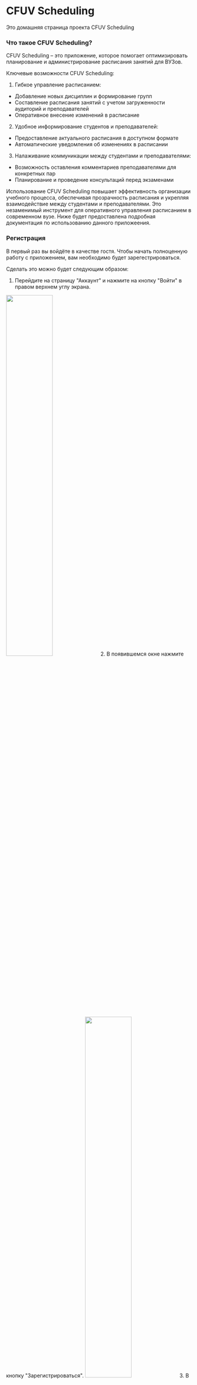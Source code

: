 # CFUV Scheduling
Это домашняя страница проекта CFUV Scheduling

### Что такое CFUV Scheduling?
CFUV Scheduling – это приложение, которое помогает оптимизировать планирование и администрирование расписания занятий для ВУЗов.

Ключевые возможности CFUV Scheduling:

1. Гибкое управление расписанием:
  + Добавление новых дисциплин и формирование групп
  + Составление расписания занятий с учетом загруженности аудиторий и преподавателей
  + Оперативное внесение изменений в расписание 
2. Удобное информирование студентов и преподавателей:
  + Предоставление актуального расписания в доступном формате
  + Автоматические уведомления об изменениях в расписании
3. Налаживание коммуникации между студентами и преподавателями:
  + Возможность оставления комментариев преподавателями для конкретных пар
  + Планирование и проведение консультаций перед экзаменами

Использование CFUV Scheduling повышает эффективность организации учебного процесса, обеспечивая прозрачность расписания и укрепляя взаимодействие между студентами и преподавателями. Это незаменимый инструмент для оперативного управления расписанием в современном вузе. Ниже будет предоставлена подробная документация по использованию данного приложеения.

### Регистрация
В первый раз вы войдёте в качестве гостя. Чтобы начать полноценную работу с приложением, вам необходимо будет зарегестрироваться.

Сделать это можно будет следующим образом:
1. Перейдите на страницу "Аккаунт" и нажмите на кнопку "Войти" в правом верхнем углу экрана.
<img src="./img/IMG_20240612_234452.jpg" width=50% height=50%>
2. В появившемся окне нажмите кнопку "Зарегистрироваться".
<img src="https://github.com/Aleksio02/CFUVScheduling/blob/Documentation/img/IMG_20240612_234511.jpg?raw=true" width=50% height=50%>
3. В следующем окне укажите имя своего пользователя и пароль. Минимальная длина пароля - 8 символов.
<img src="https://raw.githubusercontent.com/Aleksio02/CFUVScheduling/8e40b1cfa5697a22d9b6a5357bdb52d764f91ff2/img/IMG_20240612_234601.jpg" width=50% height=50%>
После этого вы увидете во вкладке "Аккаунт" имя своего пользователя и свою текущую роль. Сразу после регистрации в поле роли будет указано "Пользователь".

### Выход из аккаунта
Чтобы выйти из аккаунта, перейдите на вкладку "Аккаунт" и там нажмите кнопку "Выйти".
<img src="https://raw.githubusercontent.com/Aleksio02/CFUVScheduling/8e40b1cfa5697a22d9b6a5357bdb52d764f91ff2/img/IMG_20240612_234616.jpg" width=50% height=50%>

### Авторизация
Для повторного входа в систему необходимо выполнить следующие дейтсвия:
1. Перейдите на вкладку "Аккаунт" и нажмите кнопку "Войти"
<img src="https://raw.githubusercontent.com/Aleksio02/CFUVScheduling/b81d8b272a0bb50e4b67da09e9e0af0628e196fb/img/IMG_20240612_234452.jpg" width=50% height=50%>
2. Укажите логин и пароль вашего пользователя и нажмите кнопку "Войти"
<img src="https://raw.githubusercontent.com/Aleksio02/CFUVScheduling/b81d8b272a0bb50e4b67da09e9e0af0628e196fb/img/Screenshot_2024_06_12_23_47_47_707_ru_cfuv_cfuvscheduling_edit.jpg" width=50% height=50%>

### Просмотр расписания
#### Выбор группы
Выбрать группу можно на вкладке "Расписания". Перейдя на вкладку, просто переместите флажок на нужную группу.
<img src="https://raw.githubusercontent.com/Aleksio02/CFUVScheduling/8e40b1cfa5697a22d9b6a5357bdb52d764f91ff2/img/IMG_20240612_234629.jpg" width=50% height=50%>

#### Страница просмотра расписания
Список пар на текущий день показан на вкладке "Пары". Здесь вы можете просмотреть список пар на сегодня, прочитать комментарии к парам, оставленные преподавателями, а также увидеть какие преподаватели ведут пары.
<img src="https://raw.githubusercontent.com/Aleksio02/CFUVScheduling/8e40b1cfa5697a22d9b6a5357bdb52d764f91ff2/img/IMG_20240612_234644.jpg" width=50% height=50%>
Чтобы увидеть более подробную информацию о паре, нажмите на нужную вам пару.
<img src="https://raw.githubusercontent.com/Aleksio02/CFUVScheduling/8e40b1cfa5697a22d9b6a5357bdb52d764f91ff2/img/IMG_20240612_234700.jpg" width=50% height=50%>

#### Переключение даты
Чтобы просмотреть расписание на другой день, наклацайте стрелочками нужную дату. Стрелочка влево показывает дни до текущего, стрелочка вправо - дни после текущего.
<img src="https://raw.githubusercontent.com/Aleksio02/CFUVScheduling/26e1f0d19ddd04c304338dc4e5d063eecf4876e5/img/IMG_20240612_2349112.jpg" width=50% height=50%>
<img src="https://raw.githubusercontent.com/Aleksio02/CFUVScheduling/26e1f0d19ddd04c304338dc4e5d063eecf4876e5/img/IMG_20240612_2349442.jpg" width=50% height=50%>

#### Включение уведомлений и следующей паре
В CFUV Scheduling есть возмонжость напоминания о следующей паре. Чтобы включить напоминение, нужно на вкладке "Аккаунт" включить опцию "Уведомления".
<img src="https://raw.githubusercontent.com/Aleksio02/CFUVScheduling/02d6328a5c6526af45518a0ff8a008ef8b1a8129/img/Screenshot-2024-06-13%20135243.png" width=50% height=50%>

#### Дополнительный функционал преподавателя
Преподаватель дополнительно может добавлять и удалять консультации, а также писать комментарии к своим парам. Работать с чужими парами преподаватель не может.

#### Добавление комментария к своей паре
Если вы зашли в аккаунт с ролью "Преподаватель", то у вас появляется возможность оставлять комментарии к своим парам. Для этого нужно:
1. Нажать на свою пару, к которой вы хотите оставить комментарий, и нажать "Пометка"
<img src="https://raw.githubusercontent.com/Aleksio02/CFUVScheduling/02d6328a5c6526af45518a0ff8a008ef8b1a8129/img/Screenshot_2024_06_12_23_52_11_402_ru_cfuv_cfuvscheduling_edit.jpg" width=50% height=50%>
3. В появившемся поле ввести комментарий и подтвердить изменения кнопкой "Ок"
<img src="https://raw.githubusercontent.com/Aleksio02/CFUVScheduling/02d6328a5c6526af45518a0ff8a008ef8b1a8129/img/Screenshot_2024_06_12_23_52_26_459_ru_cfuv_cfuvscheduling_edit.jpg" width=50% height=50%>

#### Добавление и удаление консультации
Если вы зашли в аккаунт с ролью "Преподаватель", у вас также появится возможность добавлять консультации по своим предметам.
Чтобы добавить консультацию, необходимо:
1. Нажать на "+" в правом нижнем углу экрана.
<img src="https://raw.githubusercontent.com/Aleksio02/CFUVScheduling/02d6328a5c6526af45518a0ff8a008ef8b1a8129/img/IMG_20240612_235650.jpg" width=50% height=50%>
2. В появившемся окне заполнить название предмета, кабинет, дату и номер пары. Поле "Комментарий" не обязательное, его можно оставить пустым.
3. Нажать кнопку "Сохранить"
<img src="https://raw.githubusercontent.com/Aleksio02/CFUVScheduling/02d6328a5c6526af45518a0ff8a008ef8b1a8129/img/Screenshot_2024_06_12_23_57_32_011_ru_cfuv_cfuvscheduling_edit.jpg" width=50% height=50%>
Дату при заполнении данных о новой паре можно указать через календарь. Для этого нажмите на календарик в поре "Дата" и в появивишемся календаре выберите нужную дату.
<img src="https://raw.githubusercontent.com/Aleksio02/CFUVScheduling/02d6328a5c6526af45518a0ff8a008ef8b1a8129/img/Screenshot_2024_06_12_23_57_46_055_ru_cfuv_cfuvscheduling_edit.jpg" width=50% height=50%>
4. Чтобы удалить консультацию, достаточно развернуть подробную информацию о консультации и нажать на значок мусорной козрины.
<img src="https://raw.githubusercontent.com/Aleksio02/CFUVScheduling/02d6328a5c6526af45518a0ff8a008ef8b1a8129/img/Screenshot_2024_06_12_23_53_09_161_ru_cfuv_cfuvscheduling_edit.jpg" width=50% height=50%>

### Составление расписания администраторами
Администраторы в CFUV Scheduling занимаются составлением расписания. У них есть две возможности: добавять и удалять пары.

#### Добавление пары
Чтобы добавить пару, необходимо:
1. Нажать на "+" в правом нижнем углу экрана.
<img src="https://raw.githubusercontent.com/Aleksio02/CFUVScheduling/02d6328a5c6526af45518a0ff8a008ef8b1a8129/img/IMG_20240612_235650.jpg" width=50% height=50%>
2. В появившемся окне заполнить все обязательные поля. Поле "Комментарий" необязательно, его можно пропустить.
3. Нажать кнопку "Сохранить".
<img src="https://raw.githubusercontent.com/Aleksio02/CFUVScheduling/3856c2113971e3ea376da73eb742dbbefa01decf/img/Screenshot_2024_06_13_00_06_47_877_ru_cfuv_cfuvscheduling_edit.jpg" width=50% height=50%>
Пара не добавится в расписание указанного дня, если пара с таким номером уже существует. Поэтому заранее проверяйте наличие пары нужным вам номером.

#### Удаление пары
В отличие от преподавателей, администраторы могут удалять любые пары. Для этого нужно показать более подробную информацию о паре и нажать на значок мусорной карзины. Мы можем увидеть это, развернув информацию о парах для всех предметов:
<img src="https://raw.githubusercontent.com/Aleksio02/CFUVScheduling/02d6328a5c6526af45518a0ff8a008ef8b1a8129/img/Screenshot_2024_06_13_00_01_48_862_ru_cfuv_cfuvscheduling_edit.jpg" width=50% height=50%>